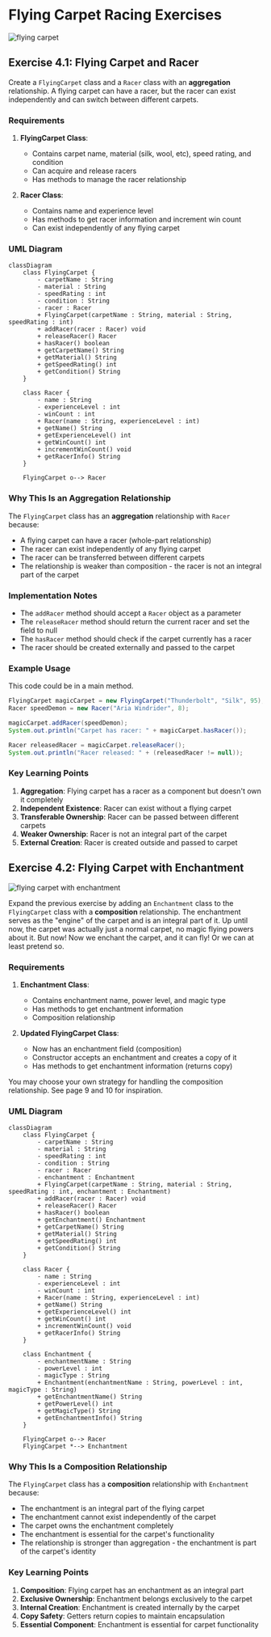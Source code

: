 # Flying Carpet Racing Exercises

![flying carpet](Resources/Carpets.png)

## Exercise 4.1: Flying Carpet and Racer

Create a `FlyingCarpet` class and a `Racer` class with an **aggregation** relationship. A flying carpet can have a racer, but the racer can exist independently and can switch between different carpets.

### Requirements

1. **FlyingCarpet Class**: 
   - Contains carpet name, material (silk, wool, etc), speed rating, and condition
   - Can acquire and release racers
   - Has methods to manage the racer relationship

2. **Racer Class**:
   - Contains name and experience level
   - Has methods to get racer information and increment win count
   - Can exist independently of any flying carpet

### UML Diagram

```mermaid
classDiagram
    class FlyingCarpet {
        - carpetName : String
        - material : String
        - speedRating : int
        - condition : String
        - racer : Racer
        + FlyingCarpet(carpetName : String, material : String, speedRating : int)
        + addRacer(racer : Racer) void
        + releaseRacer() Racer
        + hasRacer() boolean
        + getCarpetName() String
        + getMaterial() String
        + getSpeedRating() int
        + getCondition() String
    }
    
    class Racer {
        - name : String
        - experienceLevel : int
        - winCount : int
        + Racer(name : String, experienceLevel : int)
        + getName() String
        + getExperienceLevel() int
        + getWinCount() int
        + incrementWinCount() void
        + getRacerInfo() String
    }
    
    FlyingCarpet o--> Racer 
```

### Why This Is an Aggregation Relationship

The `FlyingCarpet` class has an **aggregation** relationship with `Racer` because:
- A flying carpet can have a racer (whole-part relationship)
- The racer can exist independently of any flying carpet
- The racer can be transferred between different carpets
- The relationship is weaker than composition - the racer is not an integral part of the carpet

### Implementation Notes

- The `addRacer` method should accept a `Racer` object as a parameter
- The `releaseRacer` method should return the current racer and set the field to null
- The `hasRacer` method should check if the carpet currently has a racer
- The racer should be created externally and passed to the carpet

### Example Usage

This code could be in a main method.

```java
FlyingCarpet magicCarpet = new FlyingCarpet("Thunderbolt", "Silk", 95);
Racer speedDemon = new Racer("Aria Windrider", 8);

magicCarpet.addRacer(speedDemon);
System.out.println("Carpet has racer: " + magicCarpet.hasRacer());

Racer releasedRacer = magicCarpet.releaseRacer();
System.out.println("Racer released: " + (releasedRacer != null));
```

### Key Learning Points

1. **Aggregation**: Flying carpet has a racer as a component but doesn't own it completely
2. **Independent Existence**: Racer can exist without a flying carpet
3. **Transferable Ownership**: Racer can be passed between different carpets
4. **Weaker Ownership**: Racer is not an integral part of the carpet
5. **External Creation**: Racer is created outside and passed to carpet

## Exercise 4.2: Flying Carpet with Enchantment

![flying carpet with enchantment](Resources/Enchantment.png)

Expand the previous exercise by adding an `Enchantment` class to the `FlyingCarpet` class with a **composition** relationship. The enchantment serves as the "engine" of the carpet and is an integral part of it. Up until now, the carpet was actually just a normal carpet, no magic flying powers about it. But now! Now we enchant the carpet, and it can fly! Or we can at least pretend so.

### Requirements

1. **Enchantment Class**:
   - Contains enchantment name, power level, and magic type
   - Has methods to get enchantment information
   - Composition relationship

2. **Updated FlyingCarpet Class**:
   - Now has an enchantment field (composition)
   - Constructor accepts an enchantment and creates a copy of it
   - Has methods to get enchantment information (returns copy)

You may choose your own strategy for handling the composition relationship. See page 9 and 10 for inspiration.

### UML Diagram

```mermaid
classDiagram
    class FlyingCarpet {
        - carpetName : String
        - material : String
        - speedRating : int
        - condition : String
        - racer : Racer
        - enchantment : Enchantment
        + FlyingCarpet(carpetName : String, material : String, speedRating : int, enchantment : Enchantment)
        + addRacer(racer : Racer) void
        + releaseRacer() Racer
        + hasRacer() boolean
        + getEnchantment() Enchantment
        + getCarpetName() String
        + getMaterial() String
        + getSpeedRating() int
        + getCondition() String
    }
    
    class Racer {
        - name : String
        - experienceLevel : int
        - winCount : int
        + Racer(name : String, experienceLevel : int)
        + getName() String
        + getExperienceLevel() int
        + getWinCount() int
        + incrementWinCount() void
        + getRacerInfo() String
    }
    
    class Enchantment {
        - enchantmentName : String
        - powerLevel : int
        - magicType : String
        + Enchantment(enchantmentName : String, powerLevel : int, magicType : String)
        + getEnchantmentName() String
        + getPowerLevel() int
        + getMagicType() String
        + getEnchantmentInfo() String
    }
    
    FlyingCarpet o--> Racer 
    FlyingCarpet *--> Enchantment 
```

### Why This Is a Composition Relationship

The `FlyingCarpet` class has a **composition** relationship with `Enchantment` because:
- The enchantment is an integral part of the flying carpet 
- The enchantment cannot exist independently of the carpet
- The carpet owns the enchantment completely
- The enchantment is essential for the carpet's functionality
- The relationship is stronger than aggregation - the enchantment is part of the carpet's identity


### Key Learning Points

1. **Composition**: Flying carpet has an enchantment as an integral part
2. **Exclusive Ownership**: Enchantment belongs exclusively to the carpet
3. **Internal Creation**: Enchantment is created internally by the carpet
4. **Copy Safety**: Getters return copies to maintain encapsulation
5. **Essential Component**: Enchantment is essential for carpet functionality